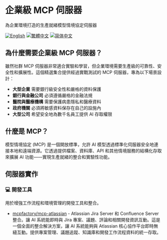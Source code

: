 # 企業級 MCP 伺服器

為企業環境打造的生產就緒模型情境協定伺服器

[![English](https://img.shields.io/badge/English-Click-blue)](README.md)
[![繁體中文](https://img.shields.io/badge/繁體中文-點擊查看-darkred)](README-zh_TW.md)
[![简体中文](https://img.shields.io/badge/简体中文-点击查看-red)](README-zh.md)

## 為什麼需要企業級 MCP 伺服器？

雖然社群 MCP 伺服器非常適合實驗和學習，但企業環境需要生產級的可靠性、安全性和擴展性。這個精選集合提供經過實戰測試的 MCP 伺服器，專為以下場景設計：

- **大型企業** 需要銀行級安全性和嚴格的資料保護
- **銀行與金融公司** 必須遵循嚴格的金融法規
- **醫院與醫療機構** 需要保護病患隱私和醫療資料
- **政府機關** 必須將敏感資料保存在自己的設施內
- **大型公司** 希望安全地為數千名員工提供 AI 存取權限

## 什麼是 MCP？

模型情境協定 (MCP) 是一個開放標準，允許 AI 模型透過標準化伺服器安全地連接本地和遠端資源。它透過提供檔案、資料庫、API 和其他情境服務的結構化存取來擴展 AI 功能——實現生產就緒的整合和實驗性功能。

## 伺服器實作

### 💻 <a name="development-tools"></a>開發工具

用於增強工作流程和環境管理的開發工具和整合。

- [mcpfactory/mcp-atlassian](https://github.com/mcpfactory/mcp-atlassian) - Atlassian Jira Server 和 Confluence Server 整合。讓 AI 系統能即時與 Jira 專案、議題、評論和相關開發資訊互動。這是一個全面的整合解決方案，讓 AI 系統能夠與 Atlassian 核心協作平台即時無縫互動。提供專案管理、議題追蹤、知識庫和開發工作流程資料的統一存取。